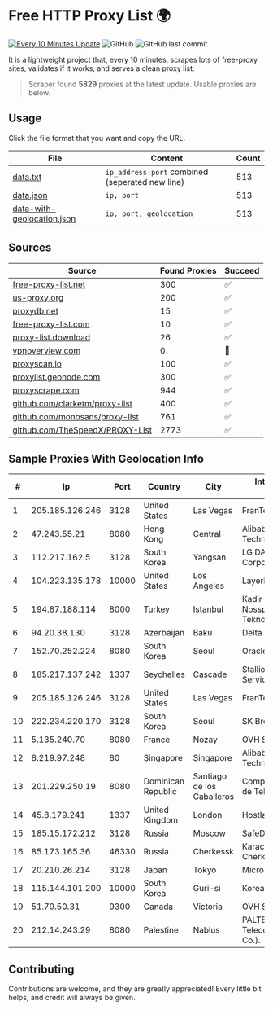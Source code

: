 
# Free HTTP Proxy List 🌍

[![Every 10 Minutes Update](https://github.com/mertguvencli/http-proxy-list/actions/workflows/main.yml/badge.svg?branch=main)](https://github.com/mertguvencli/http-proxy-list/actions/workflows/main.yml)
![GitHub](https://img.shields.io/github/license/mertguvencli/http-proxy-list)
![GitHub last commit](https://img.shields.io/github/last-commit/mertguvencli/http-proxy-list)

It is a lightweight project that, every 10 minutes, scrapes lots of free-proxy sites, validates if it works, and serves a clean proxy list.


> Scraper found **5829** proxies at the latest update. Usable proxies are below.

## Usage

Click the file format that you want and copy the URL.


|File|Content|Count|
|----|-------|-----|
|[data.txt](https://raw.githubusercontent.com/mertguvencli/http-proxy-list/main/proxy-list/data.txt)|`ip_address:port` combined (seperated new line)|513|
|[data.json](https://raw.githubusercontent.com/mertguvencli/http-proxy-list/main/proxy-list/data.json)|`ip, port`|513|
|[data-with-geolocation.json](https://raw.githubusercontent.com/mertguvencli/http-proxy-list/main/proxy-list/data-with-geolocation.json)|`ip, port, geolocation`|513|

## Sources

|Source|Found Proxies|Succeed|
|------|-------------|-------|
|[free-proxy-list.net](https://free-proxy-list.net)|300|✅|
|[us-proxy.org](https://www.us-proxy.org)|200|✅|
|[proxydb.net](http://proxydb.net)|15|✅|
|[free-proxy-list.com](https://free-proxy-list.com/?page=&port=&type%5B%5D=http&type%5B%5D=https&up_time=0&search=Search)|10|✅|
|[proxy-list.download](https://www.proxy-list.download/HTTP)|26|✅|
|[vpnoverview.com](https://vpnoverview.com/privacy/anonymous-browsing/free-proxy-servers)|0|🚫|
|[proxyscan.io](https://www.proxyscan.io)|100|✅|
|[proxylist.geonode.com](https://proxylist.geonode.com/api/proxy-list?limit=300&page=1&sort_by=lastChecked&sort_type=desc&protocols=http,https)|300|✅|
|[proxyscrape.com](https://api.proxyscrape.com/v2/?request=displayproxies&protocol=http&timeout=10000&country=all&ssl=all&anonymity=all)|944|✅|
|[github.com/clarketm/proxy-list](https://raw.githubusercontent.com/clarketm/proxy-list/master/proxy-list-raw.txt)|400|✅|
|[github.com/monosans/proxy-list](https://raw.githubusercontent.com/monosans/proxy-list/main/proxies/http.txt)|761|✅|
|[github.com/TheSpeedX/PROXY-List](https://raw.githubusercontent.com/TheSpeedX/PROXY-List/master/http.txt)|2773|✅|


## Sample Proxies With Geolocation Info

|#|Ip|Port|Country|City|Internet Service Provider|
|-|--|----|-------|----|-------------------------|
|1|205.185.126.246|3128|United States|Las Vegas|FranTech Solutions|
|2|47.243.55.21|8080|Hong Kong|Central|Alibaba (US) Technology Co., Ltd.|
|3|112.217.162.5|3128|South Korea|Yangsan|LG DACOM Corporation|
|4|104.223.135.178|10000|United States|Los Angeles|LayerHost|
|5|194.87.188.114|8000|Turkey|Istanbul|Kadir Huseyin Tezcan Nosspeed Internet Teknolojileri|
|6|94.20.38.130|3128|Azerbaijan|Baku|Delta Telecom|
|7|152.70.252.224|8080|South Korea|Seoul|Oracle Corporation|
|8|185.217.137.242|1337|Seychelles|Cascade|Stallion Network Services Limited|
|9|205.185.126.246|3128|United States|Las Vegas|FranTech Solutions|
|10|222.234.220.170|3128|South Korea|Seoul|SK Broadband Co Ltd|
|11|5.135.240.70|8080|France|Nozay|OVH SAS|
|12|8.219.97.248|80|Singapore|Singapore|Alibaba (US) Technology Co., Ltd.|
|13|201.229.250.19|8080|Dominican Republic|Santiago de los Caballeros|Compañía Dominicana de Teléfonos S. A.|
|14|45.8.179.241|1337|United Kingdom|London|Hostland LLC|
|15|185.15.172.212|3128|Russia|Moscow|SafeData LLC|
|16|85.173.165.36|46330|Russia|Cherkessk|Karachaevo-Cherkesskelektrosvyaz|
|17|20.210.26.214|3128|Japan|Tokyo|Microsoft Corporation|
|18|115.144.101.200|10000|South Korea|Guri-si|Korea Telecom|
|19|51.79.50.31|9300|Canada|Victoria|OVH SAS|
|20|212.14.243.29|8080|Palestine|Nablus|PALTEL (Palestine Telecommunications Co.).|



## Contributing

Contributions are welcome, and they are greatly appreciated! Every
little bit helps, and credit will always be given.

